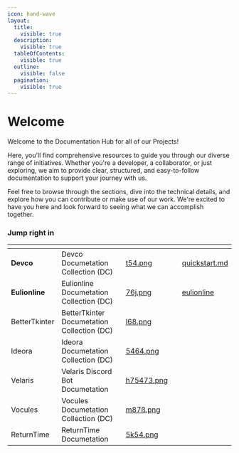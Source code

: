 ```yaml
---
icon: hand-wave
layout:
  title:
    visible: true
  description:
    visible: true
  tableOfContents:
    visible: true
  outline:
    visible: false
  pagination:
    visible: true
---
```


# Welcome

Welcome to the Documentation Hub for all of our Projects!

Here, you'll find comprehensive resources to guide you through our diverse range of initiatives. Whether you're a developer, a collaborator, or just exploring, we aim to provide clear, structured, and easy-to-follow documentation to support your journey with us.

Feel free to browse through the sections, dive into the technical details, and explore how you can contribute or make use of our work. We're excited to have you here and look forward to seeing what we can accomplish together.

### Jump right in

<table data-view="cards"><thead><tr><th></th><th></th><th data-hidden data-card-cover data-type="files"></th><th data-hidden></th><th data-hidden data-card-target data-type="content-ref"></th></tr></thead><tbody><tr><td><strong>Devco</strong></td><td>Devco Documetation Collection (DC)</td><td><a href=".gitbook/assets/t54.png">t54.png</a></td><td></td><td><a href="getting-started/quickstart.md">quickstart.md</a></td></tr><tr><td><strong>Eulionline</strong></td><td>Eulionline Documetation Collection (DC)</td><td><a href=".gitbook/assets/76j.png">76j.png</a></td><td></td><td><a href="https://app.gitbook.com/o/vAg2Oiz0NCDRtEhgTlGx/s/MAiiPf9Kra7UTsq46VSp/">eulionline</a></td></tr><tr><td>BetterTkinter</td><td>BetterTkinter Documetation Collection (DC)</td><td><a href=".gitbook/assets/l68.png">l68.png</a></td><td></td><td></td></tr><tr><td>Ideora</td><td>Ideora Documetation Collection (DC)</td><td><a href=".gitbook/assets/5464.png">5464.png</a></td><td></td><td></td></tr><tr><td>Velaris</td><td>Velaris Discord Bot Documetation</td><td><a href=".gitbook/assets/h75473.png">h75473.png</a></td><td></td><td></td></tr><tr><td>Vocules</td><td>Vocules Documetation Collection (DC)</td><td><a href=".gitbook/assets/m87ß.png">m87ß.png</a></td><td></td><td></td></tr><tr><td>ReturnTime</td><td>ReturnTime Documetation</td><td><a href=".gitbook/assets/5k54.png">5k54.png</a></td><td></td><td></td></tr></tbody></table>
